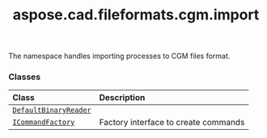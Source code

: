 ﻿---
title: aspose.cad.fileformats.cgm.import
second_title: Aspose.CAD for Python via .NET API References
description: 
type: docs
weight: 10
url: /python-net/aspose.cad.fileformats.cgm.import/
is_root: false
---

The namespace handles importing processes to CGM files format.

### Classes
| Class | Description |
| :- | :- |
| [`DefaultBinaryReader`](/cad/python-net/aspose.cad.fileformats.cgm.import/defaultbinaryreader) |  |
| [`ICommandFactory`](/cad/python-net/aspose.cad.fileformats.cgm.import/icommandfactory) | Factory interface to create commands |


